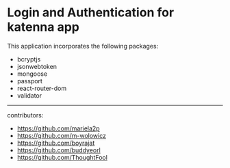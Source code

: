 # Login and Authentication for katenna app
This application incorporates the following packages:

- bcryptjs
- jsonwebtoken
- mongoose
- passport
- react-router-dom
- validator

-----------------------------------
contributors:
* https://github.com/mariela2p
* https://github.com/m-wolowicz
* https://github.com/boyrajat
* https://github.com/buddyeorl
* https://github.com/ThoughtFool
